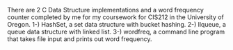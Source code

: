 There are 2 C Data Structure implementations and a word frequency counter completed by me for my coursework for CIS212 in the University of Oregon.
1-) HashSet, a set data structure with bucket hashing.
2-) llqueue, a queue data structure with linked list.
3-) wordfreq, a command line program that takes file input and prints out word frequency.
